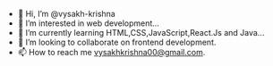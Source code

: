 - 👋 Hi, I’m @vysakh-krishna
- 👀 I’m interested in web development...
- 🌱 I’m currently learning HTML,CSS,JavaScript,React.Js and Java...
- 💞️ I’m looking to collaborate on frontend development.
- 📫 How to reach me vysakhkrishna00@gmail.com.

<!---
vysakh-krishna/vysakh-krishna is a ✨ special ✨ repository because its `README.md` (this file) appears on your GitHub profile.
You can click the Preview link to take a look at your changes.
--->
